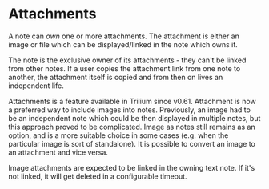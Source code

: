 # Attachments
A note can _own_ one or more attachments. The attachment is either an image or file which can be displayed/linked in the note which owns it.

The note is the exclusive owner of its attachments - they can't be linked from other notes. If a user copies the attachment link from one note to another, the attachment itself is copied and from then on lives an independent life.

Attachments is a feature available in Trilium since v0.61. Attachment is now a preferred way to include images into notes. Previously, an image had to be an independent note which could be then displayed in multiple notes, but this approach proved to be complicated. Image as notes still remains as an option, and is a more suitable choice in some cases (e.g. when the particular image is sort of standalone). It is possible to convert an image to an attachment and vice versa.

Image attachments are expected to be linked in the owning text note. If it's not linked, it will get deleted in a configurable timeout.